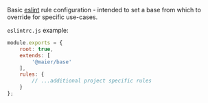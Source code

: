 Basic [eslint](https://eslint.org) rule configuration - intended to set a base from which to override for specific use-cases.

`eslintrc.js` example:

```js
module.exports = {
    root: true,
    extends: [
        '@maier/base'
    ],
    rules: {
        // ...additional project specific rules
    }
};
```
